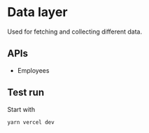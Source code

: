 # Data layer

Used for fetching and collecting different data.

## APIs

- Employees

## Test run

Start with

```
yarn vercel dev
```

